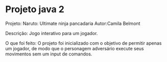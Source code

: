 # Projeto java 2

Projeto: Naruto: Ultimate ninja pancadaria
Autor:Camila Belmont

Descrição:
   Jogo interativo para um jogador.

O que foi feito:
   O projeto foi inicializado com o objetivo de permitir apenas um jogador, de modo que o personagem adversário execute seus movimentos sem um input de comandos. 

